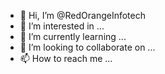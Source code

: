 - 👋 Hi, I’m @RedOrangeInfotech
- 👀 I’m interested in ...
- 🌱 I’m currently learning ...
- 💞️ I’m looking to collaborate on ...
- 📫 How to reach me ...

<!---
RedOrangeInfotech/RedOrangeInfotech is a ✨ special ✨ repository because its `README.md` (this file) appears on your GitHub profile.
You can click the Preview link to take a look at your changes.
--->
